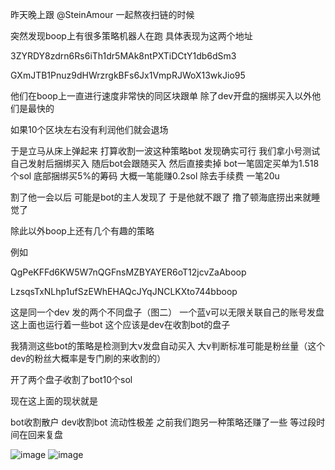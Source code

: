昨天晚上跟
@SteinAmour
 一起熬夜扫链的时候

突然发现boop上有很多策略机器人在跑
具体表现为这两个地址

3ZYRDY8zdrn6Rs6iTh1dr5MAk8ntPXTiDCtY1db6dSm3

GXmJTB1Pnuz9dHWrzrgkBFs6Jx1VmpRJWoX13wkJio95

他们在boop上一直进行速度非常快的同区块跟单
除了dev开盘的捆绑买入以外他们是最快的

如果10个区块左右没有利润他们就会退场

于是立马从床上弹起来 打算收割一波这种策略bot
发现确实可行
我们拿小号测试 自己发射后捆绑买入 随后bot会跟随买入 然后直接卖掉
bot一笔固定买单为1.518个sol
底部捆绑买5%的筹码
大概一笔能赚0.2sol 除去手续费 一笔20u

割了他一会以后  可能是bot的主人发现了 于是他就不跟了 撸了顿海底捞出来就睡觉了

除此以外boop上还有几个有趣的策略

例如

QgPeKFFd6KW5W7nQGFnsMZBYAYER6oT12jcvZaAboop

LzsqsTxNLhp1ufSzEWhEHAQcJYqJNCLKXto744bboop

这是同一个dev 发的两个不同盘子（图二）
一个蓝v可以无限关联自己的账号发盘
这上面也运行着一些bot
这个应该是dev在收割bot的盘子

我猜测这些bot的策略是检测到大v发盘自动买入
大v判断标准可能是粉丝量（这个dev的粉丝大概率是专门刷的来收割的）

开了两个盘子收割了bot10个sol

现在这上面的现状就是

bot收割散户  dev收割bot
流动性极差
之前我们跑另一种策略还赚了一些 等过段时间在回来复盘

![image](https://github.com/user-attachments/assets/8b653967-3eba-43c7-92fe-6455cb3c2ad6)
![image](https://github.com/user-attachments/assets/9cb973cc-da36-4416-9674-250f35e90d93)
